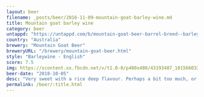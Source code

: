 ```yaml
---
layout: beer
filename: _posts/beer/2016-11-09-mountain-goat-barley-wine.md
title: Mountain goat barley wine
category: beer
untappd: "https://untappd.com/b/mountain-goat-beer-barrel-breed--barley-wine--2018-/2566609"
country: "Australia"
brewery: "Mountain Goat Beer"
breweryURL: "/brewery/mountain-goat-beer.html"
style: "Barleywine - English"
score: 7.5
img: https://scontent.xx.fbcdn.net/v/t1.0-0/p480x480/43193487_10156603261248745_4331423979135827968_o.jpg?_nc_cat=107&_nc_ohc=VM-To3zZ8IsAQnZl2Cyy_4a0D2d12VtrxL-O3v87j59tRKCg5Z_NEkgeA&_nc_ht=scontent.xx&oh=13ab22c1853cd7602213f07e530d8b06&oe=5E540525
beer-date: "2018-10-05"
desc: "Very sweet with a rice deep flavour. Perhaps a bit too much, or maybe I’m just drinking too fast"
permalink: /beer/:title.html
---
```

